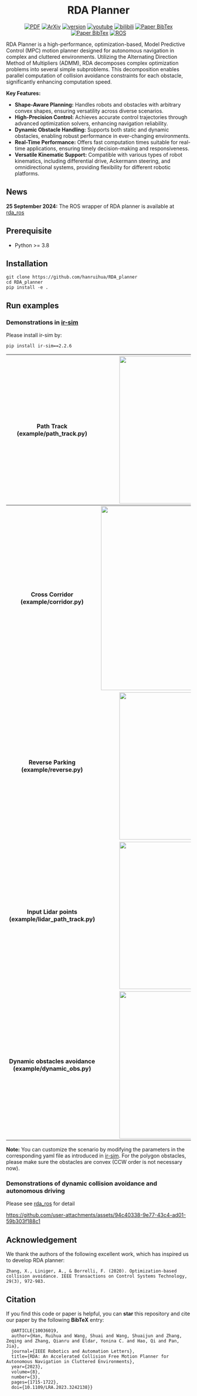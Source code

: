 <!-- | **[`PDF_IEEE`](https://ieeexplore.ieee.org/document/10036019)** | **[`PDF_Arxiv`](https://arxiv.org/pdf/2210.00192.pdf)** | **[`Video_Youtube`](https://www.youtube.com/watch?v=qUNMQQRhNFo)** | **[`Video_Bilibili`](https://www.bilibili.com/video/BV1zT411d7aL/?vd_source=cf6ba629063343717a192a5be9fe8985)** |  -->
<div align="center">

 # RDA Planner

<a href="https://ieeexplore.ieee.org/document/10036019"><img src='https://img.shields.io/badge/PDF-IEEE-brightgreen' alt='PDF'></a>
<a href="https://arxiv.org/pdf/2210.00192.pdf"><img src='https://img.shields.io/badge/ArXiv-2210.00192-brightgreen' alt='ArXiv'></a>
<a href="https://github.com/hanruihua/RDA_planner/releases"><img src='https://img.shields.io/github/v/release/hanruihua/RDA_planner?color=orange' alt='version'></a>
<a href="https://www.youtube.com/watch?v=qUNMQQRhNFo"><img src='https://img.shields.io/badge/Video-Youtube-blue' alt='youtube'></a>
<a href="https://www.bilibili.com/video/BV1zT411d7aL/?vd_source=cf6ba629063343717a192a5be9fe8985"><img src='https://img.shields.io/badge/Video-Bilibili-blue' alt='bilibili'></a>
<a href="#citation"><img src='https://img.shields.io/badge/BibTex-RDA_planner-lightgreen' alt='Paper BibTex'></a>
<a href="https://github.com/hanruihua/RDA_planner/blob/main/LICENSE"><img src='https://img.shields.io/badge/License-MIT-yellow' alt='Paper BibTex'></a>
<a href="https://github.com/hanruihua/rda_ros"><img src='https://img.shields.io/badge/Wrapper-ROS-red' alt='ROS'></a>


</div>

RDA Planner is a high-performance, optimization-based, Model Predictive Control (MPC) motion planner designed for autonomous navigation in complex and cluttered environments. Utilizing the Alternating Direction Method of Multipliers (ADMM), RDA decomposes complex optimization problems into several simple subproblems. This decomposition enables parallel computation of collision avoidance constraints for each obstacle, significantly enhancing computation speed.

**Key Features:**

- **Shape-Aware Planning:** Handles robots and obstacles with arbitrary convex shapes, ensuring versatility across diverse scenarios.
- **High-Precision Control:** Achieves accurate control trajectories through advanced optimization solvers, enhancing navigation reliability.
- **Dynamic Obstacle Handling:** Supports both static and dynamic obstacles, enabling robust performance in ever-changing environments.
- **Real-Time Performance:** Offers fast computation times suitable for real-time applications, ensuring timely decision-making and responsiveness.
- **Versatile Kinematic Support:** Compatible with various types of robot kinematics, including differential drive, Ackermann steering, and omnidirectional systems, providing flexibility for different robotic platforms.

## News

**25 September 2024:** The ROS wrapper of RDA planner is available at [rda_ros](https://github.com/hanruihua/rda_ros)

## Prerequisite
- Python >= 3.8

## Installation 

```
git clone https://github.com/hanruihua/RDA_planner
cd RDA_planner
pip install -e .  
```

## Run examples

### Demonstrations in [ir-sim](https://github.com/hanruihua/ir-sim) 

Please install ir-sim by:

```
pip install ir-sim==2.2.6
```

**Path Track (example/path_track.py)**                 |  <img src="https://github.com/user-attachments/assets/6a1304e0-85cd-4bb8-a281-86c1cefe3adc" width="400" /> 
|:-------------------------:|:-------------------------:|
**Cross Corridor (example/corridor.py)** | <img src="https://github.com/user-attachments/assets/6965bef3-f79d-4732-8103-6b92b92ce37a" width="500" />
**Reverse Parking (example/reverse.py)** | <img src="https://github.com/user-attachments/assets/dcfe8603-3a4d-433f-a66a-5eee86ccc3ec" width="400" />
**Input Lidar points (example/lidar_path_track.py)** | <img src="https://github.com/user-attachments/assets/22d69e89-f40f-42cc-ae34-8fc68ecd8111" width="400" />
**Dynamic obstacles avoidance (example/dynamic_obs.py)**| <img src="https://github.com/user-attachments/assets/a899d9ef-c36a-43e2-bfc9-303243eb589a" width="400" />

**Note:** You can customize the scenario by modifying the parameters in the corresponding yaml file as introduced in [ir-sim](https://github.com/hanruihua/ir-sim). For the polygon obstacles, please make sure the obstacles are convex (CCW order is not necessary now).


### Demonstrations of dynamic collision avoidance and autonomous driving

Please see [rda_ros](https://github.com/hanruihua/rda_ros) for detail

https://github.com/user-attachments/assets/94c40338-9e77-43c4-ad01-59b303f188c1

## Acknowledgement

We thank the authors of the following excellent work, which has inspired us to develop RDA planner:

```
Zhang, X., Liniger, A., & Borrelli, F. (2020). Optimization-based collision avoidance. IEEE Transactions on Control Systems Technology, 29(3), 972-983.
```

## Citation

If you find this code or paper is helpful, you can **star** this repository and cite our paper by the following **BibTeX** entry:

```
  @ARTICLE{10036019,
  author={Han, Ruihua and Wang, Shuai and Wang, Shuaijun and Zhang, Zeqing and Zhang, Qianru and Eldar, Yonina C. and Hao, Qi and Pan, Jia},
  journal={IEEE Robotics and Automation Letters}, 
  title={RDA: An Accelerated Collision Free Motion Planner for Autonomous Navigation in Cluttered Environments}, 
  year={2023},
  volume={8},
  number={3},
  pages={1715-1722},
  doi={10.1109/LRA.2023.3242138}}

```
